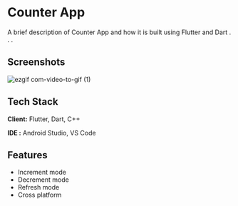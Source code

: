 
# Counter App

A brief description of Counter App and how it is built using Flutter and Dart . . .


## Screenshots

![ezgif com-video-to-gif (1)](https://user-images.githubusercontent.com/97822048/235356691-098d48e7-00fd-4202-9ae2-bcf148d71153.gif)


## Tech Stack

**Client:** Flutter, Dart, C++

**IDE :** Android Studio, VS Code


## Features

- Increment mode
- Decrement mode
- Refresh mode
- Cross platform


